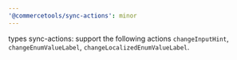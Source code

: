 ```yaml
---
'@commercetools/sync-actions': minor
---
```


types sync-actions: support the following actions `changeInputHint`, `changeEnumValueLabel`, `changeLocalizedEnumValueLabel`.
